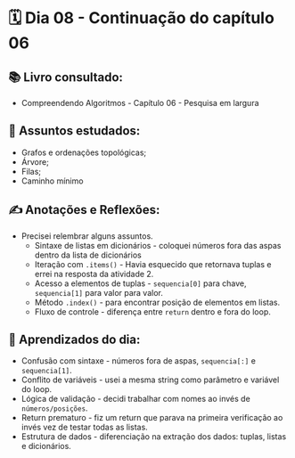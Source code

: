 # 🗓️ Dia 08 - Continuação do capítulo 06

## 📚 Livro consultado:
- Compreendendo Algoritmos - Capítulo 06 - Pesquisa em largura

## 🧠 Assuntos estudados:
- Grafos e ordenações topológicas;
- Árvore;
- Filas;
- Caminho mínimo

## ✍️ Anotações e Reflexões:
- Precisei relembrar alguns assuntos.
    - Sintaxe de listas em dicionários - coloquei números fora das aspas dentro da lista de dicionários
    - Iteração com `.items()` - Havia esquecido que retornava tuplas e errei na resposta da atividade 2.
    - Acesso a elementos de tuplas - `sequencia[0]` para chave, `sequencia[1]` para valor para valor.
    - Método `.index()` - para encontrar posição de elementos em listas.
    - Fluxo de controle - diferença entre `return` dentro e fora do loop.

## 🌱 Aprendizados do dia:
- Confusão com sintaxe - números fora de aspas, `sequencia[:]` e `sequencia[1]`.
- Conflito de variáveis - usei a mesma string como parâmetro e variável do loop.
- Lógica de validação - decidi trabalhar com nomes ao invés de `números/posições`.
- Return prematuro - fiz um return que parava na primeira verificação ao invés vez de testar todas as listas.
- Estrutura de dados -  diferenciação na extração dos dados: tuplas, listas e dicionários.

    